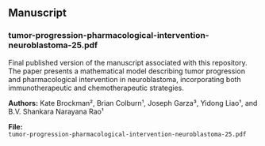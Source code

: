 ## Manuscript

### tumor-progression-pharmacological-intervention-neuroblastoma-25.pdf

Final published version of the manuscript associated with this repository. The paper presents a mathematical model describing tumor progression and pharmacological intervention in neuroblastoma, incorporating both immunotherapeutic and chemotherapeutic strategies.

**Authors:** Kate Brockman², Brian Colburn¹, Joseph Garza³, Yidong Liao¹, and B.V. Shankara Narayana Rao¹  

**File:**  
`tumor-progression-pharmacological-intervention-neuroblastoma-25.pdf`
<br><br>
